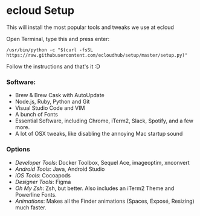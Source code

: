 # ecloud Setup

This will install the most popular tools and tweaks we use at ecloud

Open Terminal, type this and press enter:

```shell
/usr/bin/python -c "$(curl -fsSL https://raw.githubusercontent.com/ecloudhub/setup/master/setup.py)"
```

Follow the instructions and that's it :D

### Software:

* Brew & Brew Cask with AutoUpdate
* Node.js, Ruby, Python and Git
* Visual Studio Code and VIM
* A bunch of Fonts
* Essential Software, including Chrome, iTerm2, Slack, Spotify, and a few more.
* A lot of OSX tweaks, like disabling the annoying Mac startup sound

### Options

* *Developer Tools*: Docker Toolbox, Sequel Ace, imageoptim, xnconvert
* *Android Tools*: Java, Android Studio
* *iOS Tools*: Cocoapods
* *Designer Tools*: Figma
* *Oh My Zsh*: Zsh, but better. Also includes an iTerm2 Theme and Powerline Fonts.
* *Animations*: Makes all the Finder animations (Spaces, Exposé, Resizing) much faster.
